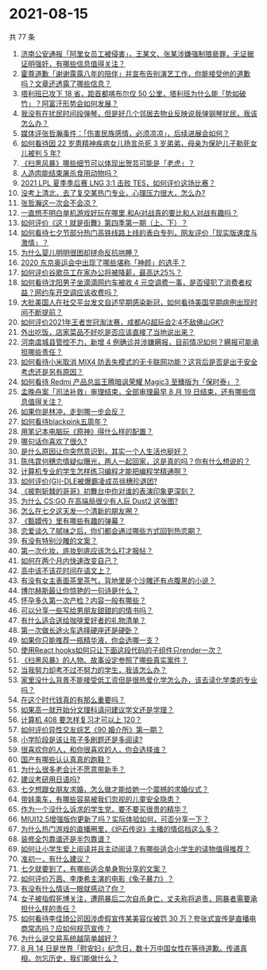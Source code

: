 # 2021-08-15

共 77 条

<!-- BEGIN -->
<!-- 最后更新时间 Sun Aug 15 2021 03:01:20 GMT+0800 (China Standard Time) -->

1. [济南公安通报「阿里女员工被侵害」，王某文、张某涉嫌强制猥亵罪，无证据证明强奸，有哪些信息值得关注？](https://www.zhihu.com/question/479769036)
1. [霍尊道歉「谢谢露露八年的陪伴」并宣布告别演艺工作，你能接受他的道歉吗？文章还透露了哪些信息？](https://www.zhihu.com/question/479798448)
1. [塔利班已攻下 18 省，距首都喀布尔仅 50
   公里，塔利班为什么能「势如破竹」？阿富汗形势会如何发展？](https://www.zhihu.com/question/479663983)
1. [我没有在扰民时间段弹琴，但是好几个邻居去物业反映说我弹钢琴扰民，我该怎么办？](https://www.zhihu.com/question/370078227)
1. [媒体评张哲瀚事件：「伤害民族感情，必须凉凉」，后续进展会如何？](https://www.zhihu.com/question/479538653)
1. [如何看待因 22 岁患精神疾病女儿扬言杀死 3 岁弟弟，母亲为保护儿子勒死女儿被判 5
   年?](https://www.zhihu.com/question/478866199)
1. [《扫黑风暴》哪些细节可以体现出贺芸可能是「老虎」？](https://www.zhihu.com/question/478670392)
1. [人造肉能结束屠杀食用动物吗？](https://www.zhihu.com/question/407718704)
1. [2021 LPL 夏季季后赛 LNG 3:1 击败
   TES，如何评价这场比赛？](https://www.zhihu.com/question/479728550)
1. [没考上清北，去了复交某热门专业，心理压力很大，怎么办?](https://www.zhihu.com/question/476487931)
1. [张哲瀚这一次会不会凉？](https://www.zhihu.com/question/479421676)
1. [一直想不明白单机游戏好玩在哪里,和Ai对战真的要比和人对战有趣吗？](https://www.zhihu.com/question/478958625)
1. [如何评价《这！就是街舞》第四季第一期（上、下）？](https://www.zhihu.com/question/464202790)
1. [如何看待七夕节部分热门高铁线路上线的表白专列，网友评价「现实版速度与激情」？](https://www.zhihu.com/question/479649097)
1. [为什么婴儿明明很困却拼命反抗哄睡？](https://www.zhihu.com/question/326867217)
1. [2020 东京奥运会中出现了哪些堪称「神颜」的选手？](https://www.zhihu.com/question/474358765)
1. [如何评价谷歌员工在家办公将被降薪，最高达25%？](https://www.zhihu.com/question/479137548)
1. [如何看待沈阳男子坐滴滴网约车被收 4
   元空调费一事，是否侵犯了消费者权益？网约车开空调应该收费吗？](https://www.zhihu.com/question/479351085)
1. [大批美国人在社交平台发文自述早期感染新冠，如何看待美国早期病例出现时间不断提前？](https://www.zhihu.com/question/479038825)
1. [如何评价2021年王者世冠淘汰赛，成都AG超玩会2:4不敌佛山GK?](https://www.zhihu.com/question/479792777)
1. [外出吃饭，店家菜品不好吃是否应该直接了当地说出来？](https://www.zhihu.com/question/477139405)
1. [河南虞城县管控不力，新增 4
   例确诊并涉嫌瞒报，目前情况如何？瞒报可能承担哪些责任？](https://www.zhihu.com/question/479682607)
1. [如何看待小米取消 MIX4
   防丢失模式的无卡联网功能？这背后是否是出于安全考虑还是另有原因？](https://www.zhihu.com/question/479568890)
1. [如何看待 Redmi 产品总监王腾暗讽荣耀 Magic3
   至臻版为「保时泰」？](https://www.zhihu.com/question/479367916)
1. [孟晚舟案「司法补救」审理结束，全部审理最早 8 月 19
   日结束，还有哪些信息值得关注？](https://www.zhihu.com/question/478871789)
1. [如果你是林冲，走到哪一步会反？](https://www.zhihu.com/question/327702506)
1. [如何看待blackpink五周年？](https://www.zhihu.com/question/478599370)
1. [用笔记本电脑玩《原神》得什么样的配置？](https://www.zhihu.com/question/362510742)
1. [哪句话你喜欢了很久?](https://www.zhihu.com/question/419794956)
1. [是什么原因让你突然意识到，其实一个人生活也挺好？](https://www.zhihu.com/question/470094132)
1. [陈伟霆何穗恋情疑似曝光，两人一起回家，这是真的吗？你有什么想说的？](https://www.zhihu.com/question/479675405)
1. [计算机专业的学生怎样练习编程才能把编程学精通啊？](https://www.zhihu.com/question/263445600)
1. [如何评价(G)I-DLE被爆霸凌成员徐穗珍退团?](https://www.zhihu.com/question/479774061)
1. [《披荆斩棘的哥哥》初舞台中你对谁的表演印象更深刻？](https://www.zhihu.com/question/479290702)
1. [为什么 CS:GO 在高端局很少有人玩 Dust2 这张图?](https://www.zhihu.com/question/447114127)
1. [怎么在七夕这天发一个清新的朋友圈？](https://www.zhihu.com/question/479573870)
1. [《甄嬛传》里有哪些有趣的弹幕？](https://www.zhihu.com/question/323992995)
1. [恋爱谈久了腻味之后，你们都会通过哪些方式回到热恋期？](https://www.zhihu.com/question/477675322)
1. [有没有特别沙雕的文案？](https://www.zhihu.com/question/472643846)
1. [第一次化妆，底妆到底应该怎么打才服帖？](https://www.zhihu.com/question/475377243)
1. [如何在两个月内快速改变自己？](https://www.zhihu.com/question/451986493)
1. [高中该不该花时间在语文上？](https://www.zhihu.com/question/471034401)
1. [有没有女主表面茶里茶气，背地里是个沙雕还有点腹黑的小说？](https://www.zhihu.com/question/470495045)
1. [博尔赫斯最让你惊艳的一句诗是什么？](https://www.zhihu.com/question/30255353)
1. [怀孕多久第一次产检？内容一般有哪些？](https://www.zhihu.com/question/21818026)
1. [可以分享一些写给男朋友甜甜的的情书吗？](https://www.zhihu.com/question/322998591)
1. [有什么适合送给咖啡爱好者的礼物清单？](https://www.zhihu.com/question/476797633)
1. [第一次做长途火车选择硬座还是硬卧？](https://www.zhihu.com/question/474733219)
1. [如果你只能推荐一瓶精华液，你会选哪一支？](https://www.zhihu.com/question/37362129)
1. [使用React
   hooks如何只让下面这段代码的子组件只render一次？](https://www.zhihu.com/question/444068787)
1. [《扫黑风暴》的人物、故事设定参照了哪些真实案件？](https://www.zhihu.com/question/478584452)
1. [当我努力却考不过不努力的学生，我该怎么办？](https://www.zhihu.com/question/357856045)
1. [家里没什么背景不能接受低工资但是很热爱化学怎么办，该去读化学类的专业吗？](https://www.zhihu.com/question/478025051)
1. [在这个时代钱真的有那么重要吗？](https://www.zhihu.com/question/476195543)
1. [如果高一就开始分文理科请问建议学文还是学理？](https://www.zhihu.com/question/474861850)
1. [计算机 408 要怎样复习才可以上 120？](https://www.zhihu.com/question/379215729)
1. [如何评价异性交友综艺《90 婚介所》第一期？](https://www.zhihu.com/question/479523308)
1. [小学阶段是该让孩子多刷题还是多阅读?](https://www.zhihu.com/question/387030054)
1. [很喜欢你的人，和你很喜欢的人，你会选择谁？](https://www.zhihu.com/question/478482726)
1. [国产有哪些认认真真的跑鞋？](https://www.zhihu.com/question/389251483)
1. [为什么很多老会计不愿意带新手？](https://www.zhihu.com/question/41897655)
1. [建议考研用日语吗?](https://www.zhihu.com/question/452182267)
1. [七夕想跟女朋友求婚，怎么做才能给她一个震撼的求婚仪式？](https://www.zhihu.com/question/478424954)
1. [带娃乘车，有哪些容易被我们忽视的儿童安全隐患？](https://www.zhihu.com/question/479426966)
1. [作为一个没什么诉求的学生党，要不要买很贵的精华？](https://www.zhihu.com/question/311499151)
1. [MIUI12.5增强版你更新了吗？实际体验如何，可否分享一下？](https://www.zhihu.com/question/479351972)
1. [为什么热门游戏的直播圈里，《炉石传说》主播的情侣档这么多？](https://www.zhihu.com/question/478706545)
1. [装修全包靠谱还是半包靠谱？](https://www.zhihu.com/question/270088147)
1. [如何让小学生爱上阅读并且主动阅读？有哪些适合小学生的读物值得推荐？](https://www.zhihu.com/question/20298114)
1. [准初一，有什么建议？](https://www.zhihu.com/question/478214949)
1. [七夕就要到了，有哪些适合单身狗分享的文案？](https://www.zhihu.com/question/479105080)
1. [如何评价万茜、李庚希主演的电影《兔子暴力》？](https://www.zhihu.com/question/472362152)
1. [有没有什么情话一眼就感动了你？](https://www.zhihu.com/question/361207270)
1. [女子被指假死博关注，遭网暴后二次自杀身亡，丈夫称将追责，网暴者需要承担什么样的责任？](https://www.zhihu.com/question/479457307)
1. [如何看待李佳琦公司因涉虚假宣传某美容仪被罚 30
   万？夸张式宣传是直播电商常态吗？应如何规范宣传？](https://www.zhihu.com/question/479630009)
1. [为什么说交易系统越简单越好？](https://www.zhihu.com/question/439315765)
1. [8 月 14
   日是世界「慰安妇」纪念日，数十万中国女性在等待道歉。传递真相，勿忘历史，我们能做什么？](https://www.zhihu.com/question/479638645)

<!-- END -->
